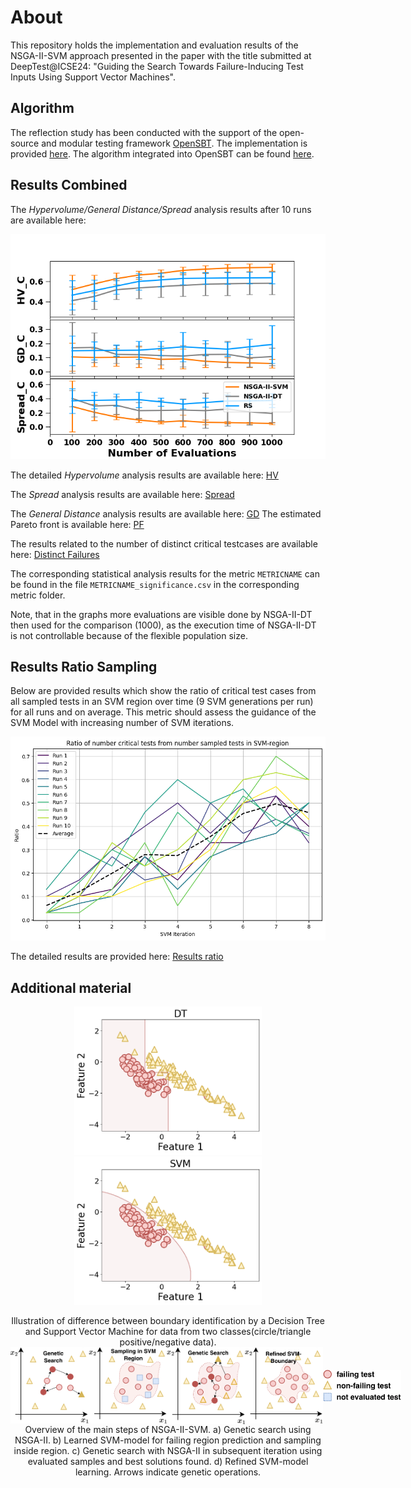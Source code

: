 # About

This repository holds the implementation and evaluation results of the NSGA-II-SVM approach presented in the paper with the title submitted at DeepTest@ICSE24: "Guiding the Search Towards Failure-Inducing Test Inputs Using Support Vector Machines".

## Algorithm

The reflection study has been conducted with the support of the open-source and modular testing framework [OpenSBT](https://git.fortiss.org/opensbt/opensbt-core). The implementation is provided [here](algorithm/kernel_svm.py). The algorithm integrated into OpenSBT can be found [here](application/opensbt-svm.zip).

## Results Combined

The *Hypervolume/General Distance/Spread* analysis results after 10 runs are available here: 

<img src="results/subplots_combined_gd.png" alt="results_10_runs" width="600"/>

The detailed *Hypervolume* analysis results are available here: [HV](/results/hv/)

The *Spread* analysis results are available here: [Spread](/results/sp/) 

The *General Distance* analysis results are available here: [GD](/results/gd/) 
The estimated Pareto front is available here: [PF](/results/estimated_pf.csv)

The results related to the number of distinct critical testcases are available here: [Distinct Failures](/results/n_crit/) 

The corresponding statistical analysis results for the metric `METRICNAME` can be found in the file `METRICNAME_significance.csv` in the corresponding metric folder.

Note, that in the graphs more evaluations are visible done by NSGA-II-DT then used for the comparison (1000), as the execution time of NSGA-II-DT is not controllable because of the flexible population size.

## Results Ratio Sampling

Below are provided results which show the ratio of critical test cases from all sampled tests in an SVM region over time (9 SVM generations per run) for all runs and on average. This metric should assess the guidance of the SVM Model with increasing number of SVM iterations. 

<center>
<img src="results/ratio/svm_ratio.png" alt="Ratio_SVM" width="600"/>
</center>

The detailed results are provided here: [Results ratio](results/ratio/svm_ratio.txt)

## Additional material

<center>
    <p float="left">
        <img src="results/motivation/DT_example.png" alt="Exemplary Decision Tree algorithm" width="300">
        <img src="results/motivation/SVM_example.png" alt="Exemplary SVM algorithm" width="300">
    </p>
     <figcaption>
     Illustration of difference between boundary identification by a Decision Tree and Support Vector Machine for data from two classes(circle/triangle positive/negative data).
     </figcaption>
</center>
<div style="margin: 40;"></div>
<center>
    <div style="display: flex; align-items: center">
        <img src="results/algorithm/kernel_svm_1_c-1.png" alt="First step of NSGA-II-SVM" width="125" style="margin: 1;">
        <img src="results/algorithm/kernel_svm_2_c-1.png" alt="Second step of NSGA-II-SVM" width="125" style="margin: 1;">
        <img src="results/algorithm/kernel_svm_3_c-1.png" alt="New iteration with first step of NSGA-II-SVM" width="125" style="margin: 1;">
        <img src="results/algorithm/kernel_svm_4_c-1.png" alt="New iteration with second step of NSGA-II-SVM" width="125" style="margin: 1;">
        <img src="results/algorithm/kernel_svm_legend_c-1.png" alt="Legend for NSGA-II-SVM algorithm steps" width="125" style="margin: 1;">
    </div>
    <figcaption>
     Overview of the main steps of NSGA-II-SVM. a) Genetic search using NSGA-II. b) Learned SVM-model for failing region prediction and sampling inside region. c) Genetic search with NSGA-II in subsequent iteration using evaluated samples and best solutions found. d) Refined SVM-model learning. Arrows indicate genetic operations.
     </figcaption>
</center>
